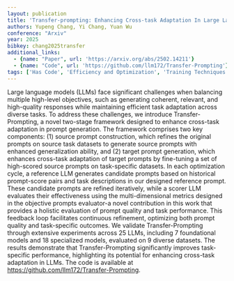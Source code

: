 ```yaml
---
layout: publication
title: 'Transfer-prompting: Enhancing Cross-task Adaptation In Large Language Models Via Dual-stage Prompts Optimization'
authors: Yupeng Chang, Yi Chang, Yuan Wu
conference: "Arxiv"
year: 2025
bibkey: chang2025transfer
additional_links:
  - {name: "Paper", url: 'https://arxiv.org/abs/2502.14211'}
  - {name: "Code", url: 'https://github.com/llm172/Transfer-Prompting'}
tags: ['Has Code', 'Efficiency and Optimization', 'Training Techniques', 'Tools', 'Fine-Tuning', 'Prompting', 'Pretraining Methods']
---
```

Large language models (LLMs) face significant challenges when balancing
multiple high-level objectives, such as generating coherent, relevant, and
high-quality responses while maintaining efficient task adaptation across
diverse tasks. To address these challenges, we introduce Transfer-Prompting, a
novel two-stage framework designed to enhance cross-task adaptation in prompt
generation. The framework comprises two key components: (1) source prompt
construction, which refines the original prompts on source task datasets to
generate source prompts with enhanced generalization ability, and (2) target
prompt generation, which enhances cross-task adaptation of target prompts by
fine-tuning a set of high-scored source prompts on task-specific datasets. In
each optimization cycle, a reference LLM generates candidate prompts based on
historical prompt-score pairs and task descriptions in our designed reference
prompt. These candidate prompts are refined iteratively, while a scorer LLM
evaluates their effectiveness using the multi-dimensional metrics designed in
the objective prompts evaluator-a novel contribution in this work that provides
a holistic evaluation of prompt quality and task performance. This feedback
loop facilitates continuous refinement, optimizing both prompt quality and
task-specific outcomes. We validate Transfer-Prompting through extensive
experiments across 25 LLMs, including 7 foundational models and 18 specialized
models, evaluated on 9 diverse datasets. The results demonstrate that
Transfer-Prompting significantly improves task-specific performance,
highlighting its potential for enhancing cross-task adaptation in LLMs. The
code is available at https://github.com/llm172/Transfer-Prompting.
